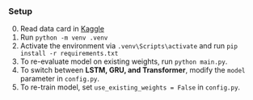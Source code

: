 ### Setup

0. Read data card in [Kaggle](https://www.kaggle.com/datasets/arunavakrchakraborty/australia-weather-data?select=Weather+Training+Data.csv)
1. Run `python -m venv .venv`
2. Activate the environment via `.venv\Scripts\activate` and run `pip install -r requirements.txt`
4. To re-evaluate model on existing weights, run `python main.py`.
5. To switch between **LSTM, GRU, and Transformer**, modify the `model` parameter in `config.py`.
6. To re-train model, set `use_existing_weights = False` in `config.py`.
